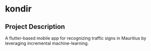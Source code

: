 # kondir

## Project Description

A flutter-based mobile app for recognizing traffic signs in Mauritius by leveraging incremental machine-learning.

